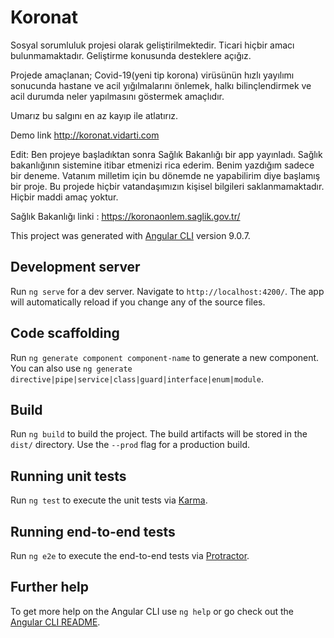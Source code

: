 # Koronat


Sosyal sorumluluk projesi olarak geliştirilmektedir. Ticari hiçbir amacı bulunmamaktadır. Geliştirme konusunda desteklere açığız. 

Projede amaçlanan; Covid-19(yeni tip korona) virüsünün hızlı yayılımı sonucunda hastane ve acil yığılmalarını önlemek, halkı bilinçlendirmek ve acil durumda neler yapılmasını göstermek amaçlıdır. 

Umarız bu salgını en az kayıp ile atlatırız. 

Demo link http://koronat.vidarti.com

Edit:
Ben projeye başladıktan sonra Sağlık Bakanlığı bir app yayınladı. Sağlık bakanlığının sistemine itibar etmenizi rica ederim. Benim yazdığım sadece bir deneme. Vatanım milletim için bu dönemde ne yapabilirim diye başlamış bir proje. Bu projede hiçbir vatandaşımızın kişisel bilgileri saklanmamaktadır. Hiçbir maddi amaç yoktur. 

Sağlık Bakanlığı linki : https://koronaonlem.saglik.gov.tr/


This project was generated with [Angular CLI](https://github.com/angular/angular-cli) version 9.0.7.

## Development server

Run `ng serve` for a dev server. Navigate to `http://localhost:4200/`. The app will automatically reload if you change any of the source files.

## Code scaffolding

Run `ng generate component component-name` to generate a new component. You can also use `ng generate directive|pipe|service|class|guard|interface|enum|module`.

## Build

Run `ng build` to build the project. The build artifacts will be stored in the `dist/` directory. Use the `--prod` flag for a production build.

## Running unit tests

Run `ng test` to execute the unit tests via [Karma](https://karma-runner.github.io).

## Running end-to-end tests

Run `ng e2e` to execute the end-to-end tests via [Protractor](http://www.protractortest.org/).

## Further help

To get more help on the Angular CLI use `ng help` or go check out the [Angular CLI README](https://github.com/angular/angular-cli/blob/master/README.md).
